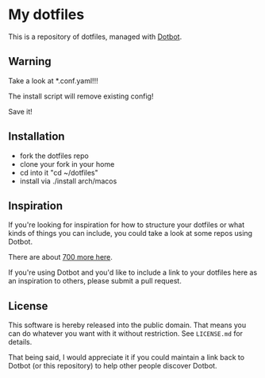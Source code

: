 My dotfiles
=================
This is a repository of dotfiles, managed with  [Dotbot](https://github.com/anishathalye/dotbot).

Warning
-----------
Take a look at *.conf.yaml!!!

The install script will remove existing config!

Save it!

Installation
-----------

 - fork the dotfiles repo
 - clone your fork in your home
 - cd into it "cd ~/dotfiles"
 - install via ./install arch/macos

Inspiration
-----------

If you're looking for inspiration for how to structure your dotfiles or what
kinds of things you can include, you could take a look at some repos using
Dotbot.

There are about [700 more here](https://github.com/anishathalye/dotbot/wiki/Users).

If you're using Dotbot and you'd like to include a link to your dotfiles here
as an inspiration to others, please submit a pull request.

License
-------

This software is hereby released into the public domain. That means you can do
whatever you want with it without restriction. See `LICENSE.md` for details.

That being said, I would appreciate it if you could maintain a link back to
Dotbot (or this repository) to help other people discover Dotbot.

[dotbot]: https://github.com/anishathalye/dotbot
[fork]: https://github.com/anishathalye/dotfiles_template/fork
[dotbot-users]: https://github.com/anishathalye/dotbot/wiki/List-of-Dotbot-Users
